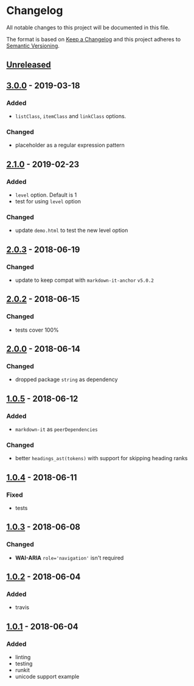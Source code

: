 # Changelog
All notable changes to this project will be documented in this file.

The format is based on [Keep a Changelog](http://keepachangelog.com/en/1.0.0/)
and this project adheres to [Semantic Versioning](http://semver.org/spec/v2.0.0.html).

## [Unreleased]

## [3.0.0] - 2019-03-18
### Added
- `listClass`, `itemClass` and `linkClass` options.
### Changed
- placeholder as a regular expression pattern

## [2.1.0] - 2019-02-23
### Added
- `level` option. Default is 1
- test for using `level` option
### Changed
- update `demo.html` to test the new level option

## [2.0.3] - 2018-06-19
### Changed
- update to keep compat with `markdown-it-anchor` `v5.0.2`

## [2.0.2] - 2018-06-15
### Changed
- tests cover 100%

## [2.0.0] - 2018-06-14
### Changed
- dropped package `string` as dependency

## [1.0.5] - 2018-06-12
### Added
- `markdown-it` as `peerDependencies`

### Changed
- better `headings_ast(tokens)` with support for skipping heading ranks

## [1.0.4] - 2018-06-11
### Fixed
- tests

## [1.0.3] - 2018-06-08
### Changed
- **WAI-ARIA** `role='navigation'` isn't required

## [1.0.2] - 2018-06-04
### Added
- travis

## [1.0.1] - 2018-06-04
### Added
- linting
- testing
- runkit
- unicode support example

[Unreleased]: https://github.com/nagaozen/markdown-it-toc-done-right/compare/v3.0.0...HEAD
[3.0.0]: https://github.com/nagaozen/markdown-it-toc-done-right/compare/v2.1.0...v3.0.0
[2.1.0]: https://github.com/nagaozen/markdown-it-toc-done-right/compare/v2.0.3...v2.1.0
[2.0.3]: https://github.com/nagaozen/markdown-it-toc-done-right/compare/v2.0.2...v2.0.3
[2.0.2]: https://github.com/nagaozen/markdown-it-toc-done-right/compare/v2.0.0...v2.0.2
[2.0.0]: https://github.com/nagaozen/markdown-it-toc-done-right/compare/v1.0.5...v2.0.0
[1.0.5]: https://github.com/nagaozen/markdown-it-toc-done-right/compare/v1.0.4...v1.0.5
[1.0.4]: https://github.com/nagaozen/markdown-it-toc-done-right/compare/v1.0.3...v1.0.4
[1.0.3]: https://github.com/nagaozen/markdown-it-toc-done-right/compare/v1.0.2...v1.0.3
[1.0.2]: https://github.com/nagaozen/markdown-it-toc-done-right/compare/v1.0.1...v1.0.2
[1.0.1]: https://github.com/nagaozen/markdown-it-toc-done-right/compare/v1.0.0...v1.0.1
